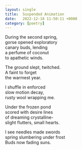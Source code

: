 ```yaml
---
layout: single
title:  Suspended Animation
date:   2022-12-18 11:50:11 +0000
category: [poetry]
---
```

During the second spring,   
gorse opened exploratory  
canary buds, lending  
a perfume of coconut  
to apathetic winds.

The ground slept, twitched.  
A faint to forget   
the warmest year.  

I shuffle in enforced  
slow motion decay,   
rusty wool wrapping me. 

Under the frozen pond  
scored with desire lines  
of dreaming crystalline-  
slight flutters, small hearts.

I see needles made swords  
spring slumbering under frost  
Buds now fading suns. 

